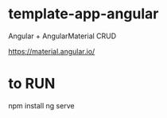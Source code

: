 # template-app-angular
Angular + AngularMaterial CRUD 

https://material.angular.io/

# to RUN
 npm install
 ng serve
